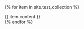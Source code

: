 ---
---
{% for item in site.test_collection %}
  <div class='collection'>{{ item.content }}</div>
{% endfor %}

